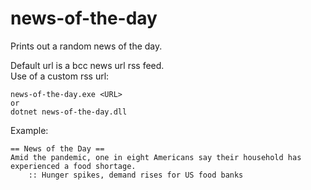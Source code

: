 # news-of-the-day
Prints out a random news of the day.  
  
Default url is a bcc news url rss feed.  
Use of a custom rss url: 
```
news-of-the-day.exe <URL>  
or
dotnet news-of-the-day.dll
```
  
Example:  
```
== News of the Day ==  
Amid the pandemic, one in eight Americans say their household has experienced a food shortage.  
    :: Hunger spikes, demand rises for US food banks
```   
   
   
